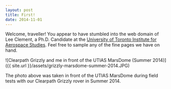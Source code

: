 ```yaml
---
layout: post
title: First!
date: 2014-11-01
---
```


Welcome, traveller! You appear to have stumbled into the web domain of Lee Clement, a Ph.D. Candidate at the <a href="http://www.utias.utoronto.ca/">University of Toronto Institute for Aerospace Studies</a>. Feel free to sample any of the fine pages we have on hand.

![Clearpath Grizzly and me in front of the UTIAS MarsDome (Summer 2014)]({{ site.url }}/assets/grizzly-marsdome-summer-2014.JPG)

The photo above was taken in front of the UTIAS MarsDome during field tests with our Clearpath Grizzly rover in Summer 2014.